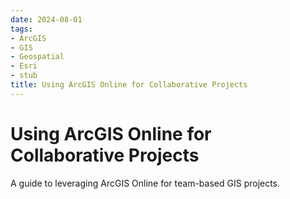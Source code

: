 ```yaml
---
date: 2024-08-01
tags:
- ArcGIS
- GIS
- Geospatial
- Esri
- stub
title: Using ArcGIS Online for Collaborative Projects
---
```


# Using ArcGIS Online for Collaborative Projects

A guide to leveraging ArcGIS Online for team-based GIS projects.
